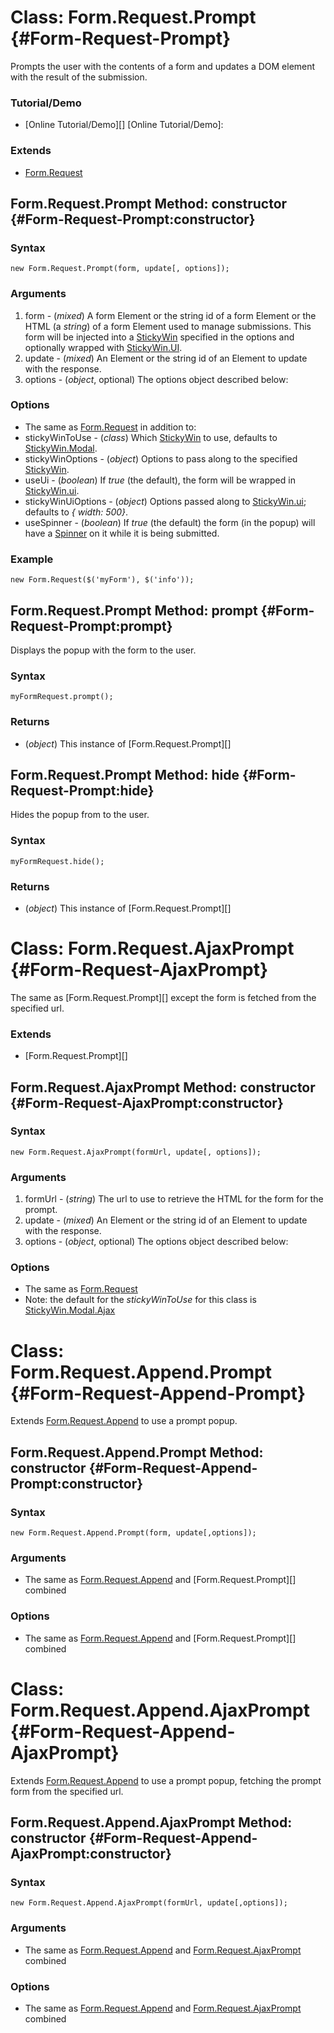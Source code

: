 Class: Form.Request.Prompt {#Form-Request-Prompt}
=======================================
Prompts the user with the contents of a form and updates a DOM element with the result of the submission.

### Tutorial/Demo

* [Online Tutorial/Demo][]
[Online Tutorial/Demo]:

### Extends

- [Form.Request][]

Form.Request.Prompt Method: constructor {#Form-Request-Prompt:constructor}
----------------------------------------------------------------

### Syntax

	new Form.Request.Prompt(form, update[, options]);

### Arguments

1. form - (*mixed*) A form Element or the string id of a form Element or the HTML (a *string*) of a form Element used to manage submissions. This form will be injected into a [StickyWin][] specified in the options and optionally wrapped with [StickyWin.UI].
2. update - (*mixed*) An Element or the string id of an Element to update with the response.
3. options - (*object*, optional) The options object described below:

### Options

* The same as [Form.Request][] in addition to:
* stickyWinToUse - (*class*) Which [StickyWin][] to use, defaults to [StickyWin.Modal][].
* stickyWinOptions - (*object*) Options to pass along to the specified [StickyWin][].
* useUi - (*boolean*) If *true* (the default), the form will be wrapped in [StickyWin.ui][].
* stickyWinUiOptions - (*object*) Options passed along to [StickyWin.ui][]; defaults to *{ width: 500}*.
* useSpinner - (*boolean*) If *true* (the default) the form (in the popup) will have a [Spinner][] on it while it is being submitted.

### Example

	new Form.Request($('myForm'), $('info'));

Form.Request.Prompt Method: prompt {#Form-Request-Prompt:prompt}
------------------------------------------------------

Displays the popup with the form to the user.

### Syntax

	myFormRequest.prompt();

### Returns

* (*object*) This instance of [Form.Request.Prompt][]

Form.Request.Prompt Method: hide {#Form-Request-Prompt:hide}
------------------------------------------------------

Hides the popup from to the user.

### Syntax

	myFormRequest.hide();

### Returns

* (*object*) This instance of [Form.Request.Prompt][]

Class: Form.Request.AjaxPrompt {#Form-Request-AjaxPrompt}
=================================================

The same as [Form.Request.Prompt][] except the form is fetched from the specified url.

### Extends

- [Form.Request.Prompt][]

Form.Request.AjaxPrompt Method: constructor {#Form-Request-AjaxPrompt:constructor}
--------------------------------------------------------------------------

### Syntax

	new Form.Request.AjaxPrompt(formUrl, update[, options]);

### Arguments

1. formUrl - (*string*) The url to use to retrieve the HTML for the form for the prompt.
2. update - (*mixed*) An Element or the string id of an Element to update with the response.
3. options - (*object*, optional) The options object described below:

### Options

* The same as [Form.Request][]
* Note: the default for the *stickyWinToUse* for this class is [StickyWin.Modal.Ajax][]



Class: Form.Request.Append.Prompt {#Form-Request-Append-Prompt}
=====================================================

Extends [Form.Request.Append][] to use a prompt popup.

Form.Request.Append.Prompt Method: constructor {#Form-Request-Append-Prompt:constructor}
------------------------------------------------------------------------------

### Syntax

	new Form.Request.Append.Prompt(form, update[,options]);

### Arguments

* The same as [Form.Request.Append][] and [Form.Request.Prompt][] combined

### Options

* The same as [Form.Request.Append][] and [Form.Request.Prompt][] combined

Class: Form.Request.Append.AjaxPrompt {#Form-Request-Append-AjaxPrompt}
=============================================================

Extends [Form.Request.Append][] to use a prompt popup, fetching the prompt form from the specified url.

Form.Request.Append.AjaxPrompt Method: constructor {#Form-Request-Append-AjaxPrompt:constructor}
--------------------------------------------------------------------------------------

### Syntax

	new Form.Request.Append.AjaxPrompt(formUrl, update[,options]);

### Arguments

* The same as [Form.Request.Append][] and [Form.Request.AjaxPrompt][] combined

### Options

* The same as [Form.Request.Append][] and [Form.Request.AjaxPrompt][] combined

[Form.Request.Append]: http://clientcide.com/docs/Forms/Form.Request.Append
[Form.Request.AjaxPrompt]: #Form.Request-AjaxPrompt
[StickyWin]: http://clientcide.com/docs/UI/StickyWin
[StickyWin.Modal]: http://clientcide.com/docs/UI/StickyWin.Modal
[StickyWin.UI]: http://clientcide.com/docs/UI/StickyWin.UI
[StickyWin.Modal.Ajax]: http://clientcide.com/docs/UI/StickyWin.Modal.Ajax
[Spinner]: http://mootools.net/docs/more/Interface/Spinner
[Form.Request]: http://mootools.net/docs/more/Forms/Form.Request